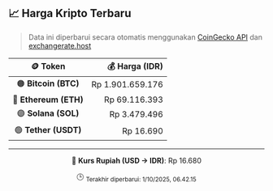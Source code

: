 

<!-- HARGA_KRIPTO -->
## 📈 Harga Kripto Terbaru

> Data ini diperbarui secara otomatis menggunakan [CoinGecko API](https://www.coingecko.com/) dan [exchangerate.host](https://exchangerate.host/)

<div align="center">

| 🪙 Token | 💰 Harga (IDR) |
|:------:|---------------:|
| 🟠 **Bitcoin (BTC)**   | Rp 1.901.659.176 |
| 🔵 **Ethereum (ETH)**  | Rp 69.116.393 |
| 🟣 **Solana (SOL)**    | Rp 3.479.496 |
| 🟢 **Tether (USDT)**   | Rp 16.690 |

---

💱 **Kurs Rupiah (USD → IDR)**: Rp 16.680

🕒 <sub>Terakhir diperbarui: 1/10/2025, 06.42.15</sub>

</div>
<!-- /HARGA_KRIPTO -->